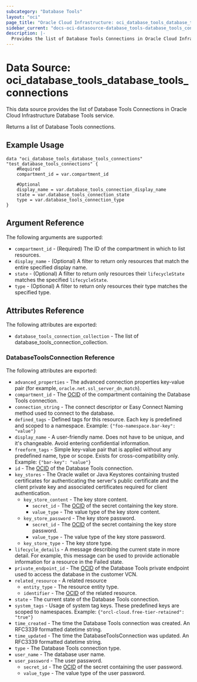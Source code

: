 ```yaml
---
subcategory: "Database Tools"
layout: "oci"
page_title: "Oracle Cloud Infrastructure: oci_database_tools_database_tools_connections"
sidebar_current: "docs-oci-datasource-database_tools-database_tools_connections"
description: |-
  Provides the list of Database Tools Connections in Oracle Cloud Infrastructure Database Tools service
---
```


# Data Source: oci_database_tools_database_tools_connections
This data source provides the list of Database Tools Connections in Oracle Cloud Infrastructure Database Tools service.

Returns a list of Database Tools connections.


## Example Usage

```hcl
data "oci_database_tools_database_tools_connections" "test_database_tools_connections" {
	#Required
	compartment_id = var.compartment_id

	#Optional
	display_name = var.database_tools_connection_display_name
	state = var.database_tools_connection_state
	type = var.database_tools_connection_type
}
```

## Argument Reference

The following arguments are supported:

* `compartment_id` - (Required) The ID of the compartment in which to list resources.
* `display_name` - (Optional) A filter to return only resources that match the entire specified display name.
* `state` - (Optional) A filter to return only resources their `lifecycleState` matches the specified `lifecycleState`.
* `type` - (Optional) A filter to return only resources their type matches the specified type.


## Attributes Reference

The following attributes are exported:

* `database_tools_connection_collection` - The list of database_tools_connection_collection.

### DatabaseToolsConnection Reference

The following attributes are exported:

* `advanced_properties` - The advanced connection properties key-value pair (for example, `oracle.net.ssl_server_dn_match`).
* `compartment_id` - The [OCID](https://docs.cloud.oracle.com/iaas/Content/General/Concepts/identifiers.htm) of the compartment containing the Database Tools connection.
* `connection_string` - The connect descriptor or Easy Connect Naming method used to connect to the database.
* `defined_tags` - Defined tags for this resource. Each key is predefined and scoped to a namespace. Example: `{"foo-namespace.bar-key": "value"}` 
* `display_name` - A user-friendly name. Does not have to be unique, and it's changeable. Avoid entering confidential information.
* `freeform_tags` - Simple key-value pair that is applied without any predefined name, type or scope. Exists for cross-compatibility only. Example: `{"bar-key": "value"}` 
* `id` - The [OCID](https://docs.cloud.oracle.com/iaas/Content/General/Concepts/identifiers.htm) of the Database Tools connection.
* `key_stores` - The Oracle wallet or Java Keystores containing trusted certificates for authenticating the server's public certificate and the client private key and associated certificates required for client authentication. 
	* `key_store_content` - The key store content.
		* `secret_id` - The [OCID](https://docs.cloud.oracle.com/iaas/Content/General/Concepts/identifiers.htm) of the secret containing the key store.
		* `value_type` - The value type of the key store content.
	* `key_store_password` - The key store password.
		* `secret_id` - The [OCID](https://docs.cloud.oracle.com/iaas/Content/General/Concepts/identifiers.htm) of the secret containing the key store password.
		* `value_type` - The value type of the key store password.
	* `key_store_type` - The key store type.
* `lifecycle_details` - A message describing the current state in more detail. For example, this message can be used to provide actionable information for a resource in the Failed state.
* `private_endpoint_id` - The [OCID](https://docs.cloud.oracle.com/iaas/Content/General/Concepts/identifiers.htm) of the Database Tools private endpoint used to access the database in the customer VCN.
* `related_resource` - A related resource
	* `entity_type` - The resource entity type.
	* `identifier` - The [OCID](https://docs.cloud.oracle.com/iaas/Content/General/Concepts/identifiers.htm) of the related resource.
* `state` - The current state of the Database Tools connection.
* `system_tags` - Usage of system tag keys. These predefined keys are scoped to namespaces. Example: `{"orcl-cloud.free-tier-retained": "true"}` 
* `time_created` - The time the Database Tools connection was created. An RFC3339 formatted datetime string.
* `time_updated` - The time the DatabaseToolsConnection was updated. An RFC3339 formatted datetime string.
* `type` - The Database Tools connection type.
* `user_name` - The database user name.
* `user_password` - The user password.
	* `secret_id` - The [OCID](https://docs.cloud.oracle.com/iaas/Content/General/Concepts/identifiers.htm) of the secret containing the user password.
	* `value_type` - The value type of the user password.

